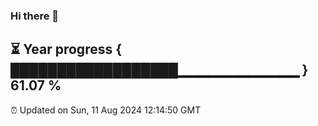 ### Hi there 👋
⏳ Year progress { ██████████████████▁▁▁▁▁▁▁▁▁▁▁▁ } 61.07 %
---
⏰ Updated on Sun, 11 Aug 2024 12:14:50 GMT

